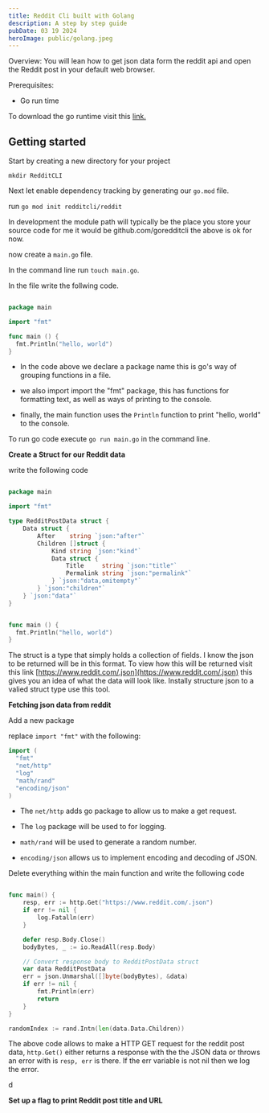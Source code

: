 ```yaml
---
title: Reddit Cli built with Golang
description: A step by step guide
pubDate: 03 19 2024
heroImage: public/golang.jpeg
---
```

Overview: You will lean how to get json data form the reddit api and open the Reddit post in your default web browser.

Prerequisites:

*   Go run time
    

To download the go runtime visit this [link.](https://go.dev/doc/install)

## Getting started

Start by creating a new directory for your project

`mkdir RedditCLI`

Next let enable dependency tracking by generating our `go.mod` file.

run `go mod init redditcli/reddit`

In development the module path will typically be the place you store your source code for me it would be github.com/goredditcli the above is ok for now.

now create a `main.go` file.

In the command line run `touch main.go`.

In the file write the follwing code.

```go

package main

import "fmt"

func main () {
  fmt.Println("hello, world")
}
```

*   In the code above we declare a package name this is go's way of grouping functions in a file.
    
*   we also import import the "fmt" package, this has functions for formatting text, as well as ways of printing to the console.
    
*   finally, the main function uses the `Println` function to print "hello, world" to the console.
    

To run go code execute `go run main.go` in the command line.

**Create a Struct for our Reddit data**

write the following code

```go

package main

import "fmt"

type RedditPostData struct {
    Data struct {
        After    string `json:"after"`
        Children []struct {
            Kind string `json:"kind"`
            Data struct {
                Title     string `json:"title"`
                Permalink string `json:"permalink"`
            } `json:"data,omitempty"`
        } `json:"children"`
    } `json:"data"`
}


func main () {
  fmt.Println("hello, world")
}
```

The struct is a type that simply holds a collection of fields. I know the json to be returned will be in this format. To view how this will be returned visit this link [https://www.reddit.com/.json](https://www.reddit.com/.json) this gives you an idea of what the data will look like. Instally structure json to a valied struct type use this tool.

**Fetching json data from reddit**

Add a new package

replace `import "fmt"` with the following: 

```go
import ( 
  "fmt"
  "net/http"
  "log"
  "math/rand"
  "encoding/json"
)
```

*   The `net/http` adds go package to allow us to make a get request.
    
*   The `log` package will be used to for logging.

*   `math/rand` will be used to generate a random number.

*   `encoding/json` allows us to implement encoding and decoding of JSON.
    

Delete everything within the main function and write the following code

```go

func main() {
    resp, err := http.Get("https://www.reddit.com/.json")
    if err != nil {
        log.Fatalln(err)
    }

    defer resp.Body.Close()
    bodyBytes, _ := io.ReadAll(resp.Body)

    // Convert response body to RedditPostData struct
    var data RedditPostData
    err = json.Unmarshal([]byte(bodyBytes), &data)
    if err != nil {
        fmt.Println(err)
        return
    }
}

randomIndex := rand.Intn(len(data.Data.Children))
```
The above code allows to make a HTTP GET request for the reddit post data, `http.Get()` either returns a response with the the JSON data or throws an error with is `resp, err` is there. If the err variable is not nil then we log the error.

d

**Set up a flag to print Reddit post title and URL**